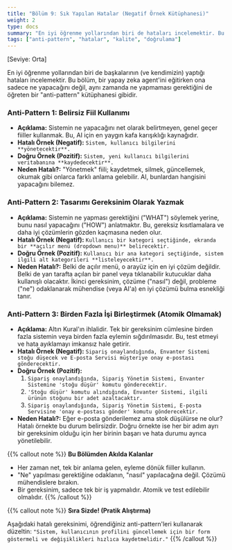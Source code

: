```yaml
---
title: "Bölüm 9: Sık Yapılan Hatalar (Negatif Örnek Kütüphanesi)"
weight: 2
type: docs
summary: "En iyi öğrenme yollarından biri de hataları incelemektir. Bu bölümde, bir yapay zekayı eğitirken ona ne yapmaması gerektiğini de öğreten bir 'anti-pattern' kütüphanesi oluşturuyoruz."
tags: ["anti-pattern", "hatalar", "kalite", "doğrulama"]
---
```


[Seviye: Orta]

En iyi öğrenme yollarından biri de başkalarının (ve kendimizin) yaptığı hataları incelemektir. Bu bölüm, bir yapay zeka agent'ini eğitirken ona sadece ne yapacağını değil, aynı zamanda ne yapmaması gerektiğini de öğreten bir "anti-pattern" kütüphanesi gibidir.

### Anti-Pattern 1: Belirsiz Fiil Kullanımı

- **Açıklama:** Sistemin ne yapacağını net olarak belirtmeyen, genel geçer fiiller kullanmak. Bu, AI için en yaygın kafa karışıklığı kaynağıdır.
- **Hatalı Örnek (Negatif):** `Sistem, kullanıcı bilgilerini **yönetecektir**.`
- **Doğru Örnek (Pozitif):** `Sistem, yeni kullanıcı bilgilerini veritabanına **kaydedecektir**.`
- **Neden Hatalı?:** "Yönetmek" fiili; kaydetmek, silmek, güncellemek, okumak gibi onlarca farklı anlama gelebilir. AI, bunlardan hangisini yapacağını bilemez.

### Anti-Pattern 2: Tasarımı Gereksinim Olarak Yazmak

- **Açıklama:** Sistemin ne yapması gerektiğini ("WHAT") söylemek yerine, bunu nasıl yapacağını ("HOW") anlatmaktır. Bu, gereksiz kısıtlamalara ve daha iyi çözümlerin gözden kaçmasına neden olur.
- **Hatalı Örnek (Negatif):** `Kullanıcı bir kategori seçtiğinde, ekranda bir **açılır menü (dropdown menu)** belirecektir.`
- **Doğru Örnek (Pozitif):** `Kullanıcı bir ana kategori seçtiğinde, sistem ilgili alt kategorileri **listeleyecektir**.`
- **Neden Hatalı?:** Belki de açılır menü, o arayüz için en iyi çözüm değildir. Belki de yan tarafta açılan bir panel veya tıklanabilir kutucuklar daha kullanışlı olacaktır. İkinci gereksinim, çözüme ("nasıl") değil, probleme ("ne") odaklanarak mühendise (veya AI'a) en iyi çözümü bulma esnekliği tanır.

### Anti-Pattern 3: Birden Fazla İşi Birleştirmek (Atomik Olmamak)

- **Açıklama:** Altın Kural'ın ihlalidir. Tek bir gereksinim cümlesine birden fazla sistemin veya birden fazla eylemin sığdırılmasıdır. Bu, test etmeyi ve hata ayıklamayı imkansız hale getirir.
- **Hatalı Örnek (Negatif):** `Sipariş onaylandığında, Envanter Sistemi stoğu düşecek ve E-posta Servisi müşteriye onay e-postası gönderecektir.`
- **Doğru Örnek (Pozitif):**
  1.  `Sipariş onaylandığında, Sipariş Yönetim Sistemi, Envanter Sistemine 'stoğu düşür' komutu gönderecektir.`
  2.  `'Stoğu düşür' komutu alındığında, Envanter Sistemi, ilgili ürünün stoğunu bir adet azaltacaktır.`
  3.  `Sipariş onaylandığında, Sipariş Yönetim Sistemi, E-posta Servisine 'onay e-postası gönder' komutu gönderecektir.`
- **Neden Hatalı?:** Eğer e-posta gönderilemez ama stok düşülürse ne olur? Hatalı örnekte bu durum belirsizdir. Doğru örnekte ise her bir adım ayrı bir gereksinim olduğu için her birinin başarı ve hata durumu ayrıca yönetilebilir.

{{% callout note %}}
**Bu Bölümden Akılda Kalanlar**

- Her zaman net, tek bir anlama gelen, eyleme dönük fiiller kullanın.
- "Ne" yapılması gerektiğine odaklanın, "nasıl" yapılacağına değil. Çözümü mühendislere bırakın.
- Bir gereksinim, sadece tek bir iş yapmalıdır. Atomik ve test edilebilir olmalıdır.
  {{% /callout %}}

{{% callout note %}}
**Sıra Sizde! (Pratik Alıştırma)**

Aşağıdaki hatalı gereksinimi, öğrendiğiniz anti-pattern'leri kullanarak düzeltin: `"Sistem, kullanıcının profilini güncellemek için bir form göstermeli ve değişiklikleri hızlıca kaydetmelidir."`
{{% /callout %}}
